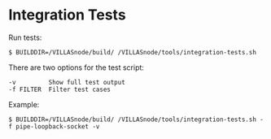 # Integration Tests

Run tests:

```
$ BUILDDIR=/VILLASnode/build/ /VILLASnode/tools/integration-tests.sh
```

There are two options for the test script:

```
-v         Show full test output
-f FILTER  Filter test cases
```

Example:

```
$ BUILDDIR=/VILLASnode/build/ /VILLASnode/tools/integration-tests.sh -f pipe-loopback-socket -v
```
